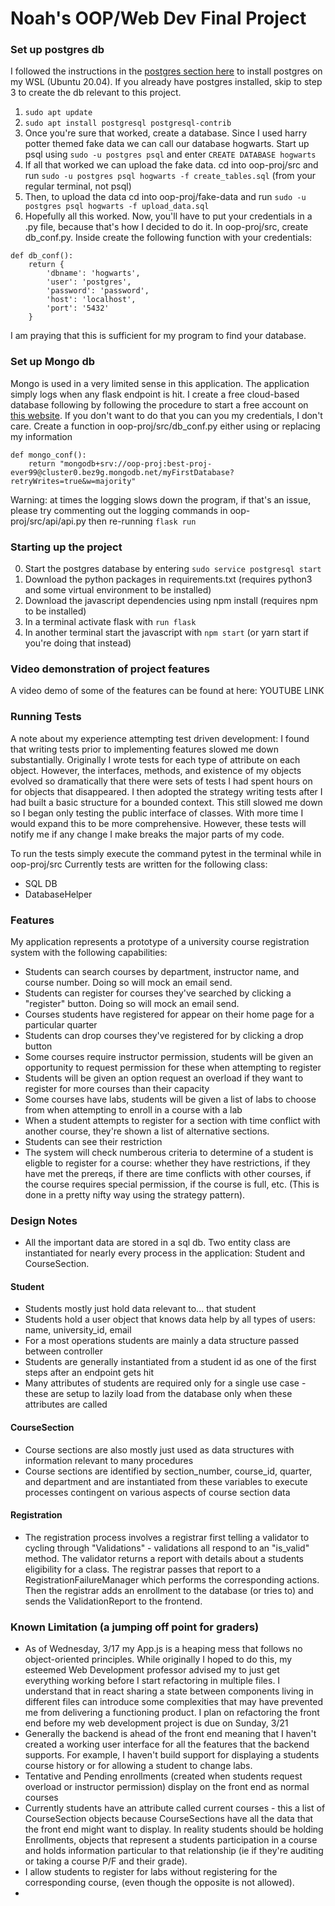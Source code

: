 # Noah's OOP/Web Dev Final Project



### Set up postgres db
I followed the instructions in the [postgres section here](https://docs.microsoft.com/en-us/windows/wsl/tutorials/wsl-database) to install postgres on my WSL (Ubuntu 20.04).  If you already have postgres installed, skip to step 3 to create the db relevant to this project.

1. `sudo apt update`
2. `sudo apt install postgresql postgresql-contrib`
3. Once you're sure that worked, create a database.  Since I used harry potter themed fake data we can call our database hogwarts.  Start up psql using `sudo -u postgres psql` and enter `CREATE DATABASE hogwarts`
4. If all that worked we can upload the fake data.  cd into oop-proj/src and run `sudo -u postgres psql hogwarts -f create_tables.sql` (from your regular terminal, not psql)
5. Then, to upload the data cd into oop-proj/fake-data and run `sudo -u postgres psql hogwarts -f upload_data.sql`
6. Hopefully all this worked.  Now, you'll have to put your credentials in a .py file, because that's how I decided to do it.  In oop-proj/src, create db_conf.py.  Inside create the following function with your credentials:
```
def db_conf():
    return {
        'dbname': 'hogwarts',
        'user': 'postgres',
        'password': 'password',
        'host': 'localhost',
        'port': '5432'
    }
```
I am praying that this is sufficient for my program to find your database.

### Set up Mongo db
Mongo is used in a very limited sense in this application. The application simply logs when any flask endpoint is hit.
I create a free cloud-based database following by following the procedure to start a free account on [this website](https://www.mongodb.com/3).  If you don't want to do that you can you my credentials, I don't care.  Create a function in oop-proj/src/db_conf.py either using or replacing my information
```
def mongo_conf():
    return "mongodb+srv://oop-proj:best-proj-ever99@cluster0.bez9g.mongodb.net/myFirstDatabase?retryWrites=true&w=majority"
```
Warning: at times the logging slows down the program, if that's an issue, please try commenting out the logging commands in oop-proj/src/api/api.py then re-running `flask run`

### Starting up the project
0. Start the postgres database by entering `sudo service postgresql start`
1. Download the python packages in requirements.txt (requires python3 and some virtual environment to be installed)
2. Download the javascript dependencies using npm install (requires npm to be installed)
3. In a terminal activate flask with `run flask`
4. In another terminal start the javascript with `npm start` (or yarn start if you're doing that instead)

### Video demonstration of project features
A video demo of some of the features can be found at here: YOUTUBE LINK

### Running Tests
A note about my experience attempting test driven development:
I found that writing tests prior to implementing features slowed me down substantially.  Originally I wrote tests for each type of attribute on each object.  However, the interfaces, methods, and existence of my objects evolved so dramatically that there were sets of tests I had spent hours on for objects that disappeared.  I then adopted the strategy writing tests  after I had built a basic structure for a bounded context.  This still slowed me down so I began only testing the public interface of classes.  With more time I would expand this to be more comprehensive.  However, these tests will notify me if any change I make breaks the major parts of my code.

To run the tests simply execute the command pytest in the terminal while in oop-proj/src
Currently tests are written for the following class:
- SQL DB
- DatabaseHelper

### Features
My application represents a prototype of a university course registration system with the following capabilities:
- Students can search courses by department, instructor name, and course number.  Doing so will mock an email send.
- Students can register for courses they've searched by clicking a "register" button.  Doing so will mock an email send.
- Courses students have registered for appear on their home page for a particular quarter
- Students can drop courses they've registered for by clicking a drop button
- Some courses require instructor permission, students will be given an opportunity to request permission for these when attempting to register
- Students will be given an option request an overload if they want to register for more courses than their capacity
- Some courses have labs, students will be given a list of labs to choose from when attempting to enroll in a course with a lab
- When a student attempts to register for a section with time conflict with another course, they're shown a list of alternative sections.
- Students can see their restriction
- The system will check numberous criteria to determine of a student is eligble to register for a course:  whether they have restrictions, if they have met the prereqs, if there are time conflicts with other courses, if the course requires special permission, if the course is full, etc.  (This is done in a pretty nifty way using the strategy pattern).


### Design Notes
- All the important data are stored in a sql db.  Two entity class are instantiated for nearly every process in the application: Student and CourseSection.

#### Student
- Students mostly just hold data relevant to... that student
- Students hold a user object that knows data help by all types of users: name, university_id, email
- For a most operations students are mainly a data structure passed between controller
- Students are generally instantiated from a student id as one of the first steps after an endpoint gets hit
- Many attributes of students are required only for a single use case - these are setup to lazily load from the database only when these attributes are called

#### CourseSection
- Course sections are also mostly just used as data structures with information relevant to many procedures
- Course sections are identified by section_number, course_id, quarter, and department and are instantiated from these variables to execute processes contingent on various aspects of course section data

#### Registration
- The registration process involves a registrar first telling a validator to cycling through "Validations" - validations all respond to an "is_valid" method.  The validator returns a report with details about a students eligibility for a class.  The registrar passes that report to a RegistrationFailureManager which performs the corresponding actions.  Then the registrar adds an enrollment to the database (or tries to) and sends the ValidationReport to the frontend.

### Known Limitation (a jumping off point for graders)

- As of Wednesday, 3/17 my App.js is a heaping mess that follows no object-oriented principles.  While originally I hoped to do this, my esteemed Web Development professor advised my to just get everything working before I start refactoring in multiple files.  I understand that in react sharing a state between components living in different files can introduce some complexities that may have prevented me from delivering a functioning product.  I plan on refactoring the front end before my web development project is due on Sunday, 3/21
- Generally the backend is ahead of the front end meaning that I haven't created a working user interface for all the features that the backend supports.  For example, I haven't build support for displaying a students course history or for allowing a student to change labs.
- Tentative and Pending enrollments (created when students request overload or instructor permission) display on the front end as normal courses
- Currently students have an attribute called current courses - this a list of CourseSection objects because CourseSections have all the data that the front end might want to display.  In reality students should be holding Enrollments, objects that represent a students participation in a course and holds information particular to that relationship (ie if they're auditing or taking a course P/F and their grade).
- I allow students to register for labs without registering for the corresponding course, (even though the opposite is not allowed).
- 
